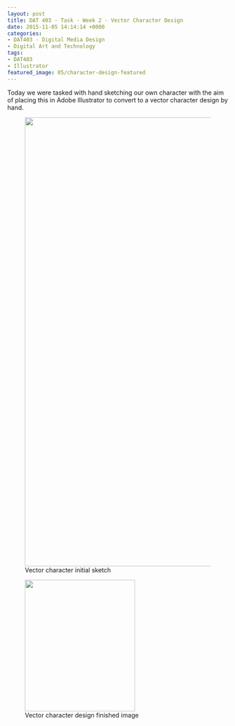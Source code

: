 ```yaml
---
layout: post
title: DAT 403 - Task - Week 2 - Vector Character Design
date: 2015-11-05 14:14:14 +0000
categories:
- DAT403 - Digital Media Design
- Digital Art and Technology
tags:
- DAT403
- Illustrator
featured_image: 05/character-design-featured
---
```

Today we were tasked with hand sketching our own character with the aim of placing this in Adobe Illustrator to convert to a vector character design by hand.

<div class="gallery">

<figure><a href="https://res.cloudinary.com/circleseven/image/upload/c_limit,w_1600,q_auto,f_auto/05/IMG_1618-scaled-1"><img src="https://res.cloudinary.com/circleseven/image/upload/q_auto,f_auto/05/IMG_1618-scaled-1" width="822" height="1024" alt="" loading="lazy"></a><figcaption>Vector character initial sketch</figcaption></figure>
<figure><a href="https://res.cloudinary.com/circleseven/image/upload/c_limit,w_1600,q_auto,f_auto/05/character-design"><img src="https://res.cloudinary.com/circleseven/image/upload/q_auto,f_auto/05/character-design" width="251" height="300" alt="" loading="lazy"></a><figcaption>Vector character design finished image</figcaption></figure>

</div>
